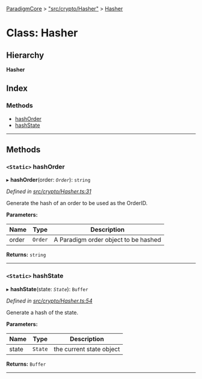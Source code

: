 [ParadigmCore](../README.md) > ["src/crypto/Hasher"](../modules/_src_crypto_hasher_.md) > [Hasher](../classes/_src_crypto_hasher_.hasher.md)

# Class: Hasher

## Hierarchy

**Hasher**

## Index

### Methods

* [hashOrder](_src_crypto_hasher_.hasher.md#hashorder)
* [hashState](_src_crypto_hasher_.hasher.md#hashstate)

---

## Methods

<a id="hashorder"></a>

### `<Static>` hashOrder

▸ **hashOrder**(order: *`Order`*): `string`

*Defined in [src/crypto/Hasher.ts:31](https://github.com/paradigmfoundation/paradigmcore/blob/7d688ae/src/crypto/Hasher.ts#L31)*

Generate the hash of an order to be used as the OrderID.

**Parameters:**

| Name | Type | Description |
| ------ | ------ | ------ |
| order | `Order` |  A Paradigm order object to be hashed |

**Returns:** `string`

___
<a id="hashstate"></a>

### `<Static>` hashState

▸ **hashState**(state: *`State`*): `Buffer`

*Defined in [src/crypto/Hasher.ts:54](https://github.com/paradigmfoundation/paradigmcore/blob/7d688ae/src/crypto/Hasher.ts#L54)*

Generate a hash of the state.

**Parameters:**

| Name | Type | Description |
| ------ | ------ | ------ |
| state | `State` |  the current state object |

**Returns:** `Buffer`

___


